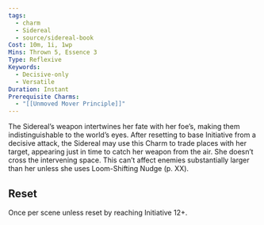 ```yaml
---
tags:
  - charm
  - Sidereal
  - source/sidereal-book
Cost: 10m, 1i, 1wp
Mins: Thrown 5, Essence 3
Type: Reflexive
Keywords:
  - Decisive-only
  - Versatile
Duration: Instant
Prerequisite Charms:
  - "[[Unmoved Mover Principle]]"
---
```

The Sidereal’s weapon intertwines her fate with her foe’s, making them indistinguishable to the world’s eyes. After resetting to base Initiative from a decisive attack, the Sidereal may use this Charm to trade places with her target, appearing just in time to catch her weapon from the air. She doesn’t cross the intervening space. This can’t affect enemies substantially larger than her unless she uses Loom-Shifting Nudge (p. XX). 
## Reset
Once per scene unless reset by reaching Initiative 12+.